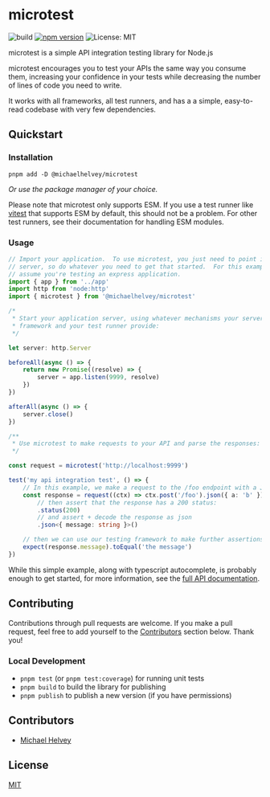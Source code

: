 # microtest

![build](https://github.com/michaelhelvey/microtest/actions/workflows/nodejs.yml/badge.svg)
[![npm version](https://badge.fury.io/js/%40michaelhelvey%2Fmicrotest.svg)](https://badge.fury.io/js/%40michaelhelvey%2Fmicrotest)
![License: MIT](https://img.shields.io/badge/License-MIT-blue.svg)

microtest is a simple API integration testing library for Node.js

microtest encourages you to test your APIs the same way you consume them,
increasing your confidence in your tests while decreasing the number of lines of
code you need to write.

It works with all frameworks, all test runners, and has a a simple, easy-to-read
codebase with very few dependencies.

## Quickstart

### Installation

```shell
pnpm add -D @michaelhelvey/microtest
```

_Or use the package manager of your choice._

Please note that microtest only supports ESM. If you use a test runner like
[vitest](https://vitest.dev) that supports ESM by default, this should not be a
problem. For other test runners, see their documentation for handling ESM
modules.

### Usage

```ts
// Import your application.  To use microtest, you just need to point it at a
// server, so do whatever you need to get that started.  For this example, we'll
// assume you're testing an express application.
import { app } from '../app'
import http from 'node:http'
import { microtest } from '@michaelhelvey/microtest'

/*
 * Start your application server, using whatever mechanisms your server
 * framework and your test runner provide:
 */

let server: http.Server

beforeAll(async () => {
	return new Promise((resolve) => {
		server = app.listen(9999, resolve)
	})
})

afterAll(async () => {
	server.close()
})

/**
 * Use microtest to make requests to your API and parse the responses:
 */

const request = microtest('http://localhost:9999')

test('my api integration test', () => {
	// In this example, we make a request to the /foo endpoint with a JSON payload
	const response = request((ctx) => ctx.post('/foo').json({ a: 'b' }))
		// then assert that the response has a 200 status:
		.status(200)
		// and assert + decode the response as json
		.json<{ message: string }>()

	// then we can use our testing framework to make further assertions
	expect(response.message).toEqual('the message')
})
```

While this simple example, along with typescript autocomplete, is probably
enough to get started, for more information, see the [full API
documentation](https://michaelhelvey.github.io/microtest/).

## Contributing

Contributions through pull requests are welcome. If you make a pull request,
feel free to add yourself to the [Contributors](#contributors) section below.
Thank you!

### Local Development

-   `pnpm test` (or `pnpm test:coverage`) for running unit tests
-   `pnpm build` to build the library for publishing
-   `pnpm publish` to publish a new version (if you have permissions)

## Contributors

-   [Michael Helvey](https://michaelhelvey.dev)

## License

[MIT](./LICENSE.md)
